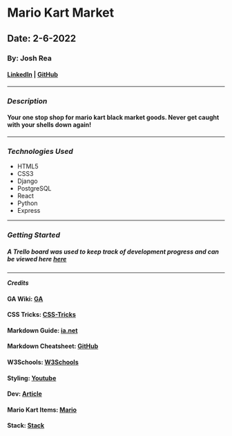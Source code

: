 # Mario Kart Market

## Date: 2-6-2022

### By: Josh Rea

#### [LinkedIn](https://www.linkedin.com/in/joshua-rea/) | [GitHub](https://github.com/jdrea1587)
***
### ***Description***
#### Your one stop shop for mario kart black market goods. Never get caught with your shells down again!
***
### ***Technologies Used***
* HTML5
* CSS3
* Django
* PostgreSQL
* React
* Python
* Express
***
### ***Getting Started***
##### A Trello board was used to keep track of development progress and can be viewed here [here](https://trello.com/b/NG5P8qug/m-krt-mrkt)
***
***Credits***
#### GA Wiki: [GA](https://github.com/SEI-R-11-8/class_wiki)
#### CSS Tricks: [CSS-Tricks](https://css-tricks.com/snippets/css/complete-guide-grid)
#### Markdown Guide: [ia.net](https://ia.net/writer/support/general/markdown-guide)
#### Markdown Cheatsheet: [GitHub](https://guides.github.com/pdfs/markdown-cheatsheet-online.pdf)
#### W3Schools: [W3Schools](https://www.w3schools.com/)
#### Styling: [Youtube](https://www.youtube.com/watch?v=NJtTAlDxFWo)
#### Dev: [Article](https://dev.to/stephanieopala/simple-navigation-bar-in-react-js-4d5m)
#### Mario Kart Items: [Mario](https://mariokart.fandom.com/wiki/Item)
#### Stack: [Stack](https://stackoverflow.com/)
